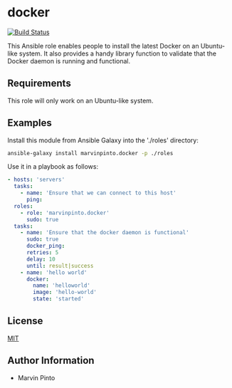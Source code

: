 docker
======

[![Build Status](https://travis-ci.org/marvinpinto/ansible-role-docker.svg?branch=master)](https://travis-ci.org/marvinpinto/ansible-role-docker)

This Ansible role enables people to install the latest Docker on an Ubuntu-like
system. It also provides a handy library function to validate that the Docker
daemon is running and functional.

Requirements
------------

This role will only work on an Ubuntu-like system.

Examples
--------

Install this module from Ansible Galaxy into the './roles' directory:
```bash
ansible-galaxy install marvinpinto.docker -p ./roles
```

Use it in a playbook as follows:
```yaml
- hosts: 'servers'
  tasks:
    - name: 'Ensure that we can connect to this host'
      ping:
  roles:
    - role: 'marvinpinto.docker'
      sudo: true
  tasks:
    - name: 'Ensure that the docker daemon is functional'
      sudo: true
      docker_ping:
      retries: 5
      delay: 10
      until: result|success
    - name: 'hello world'
      docker:
        name: 'helloworld'
        image: 'hello-world'
        state: 'started'
```

License
-------

[MIT](LICENSE.txt)

Author Information
------------------

- Marvin Pinto
